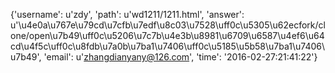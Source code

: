 {'username': u'zdy', 'path': u'wd1211/1211.html', 'answer': u'\u4e0a\u767e\u79cd\u7cfb\u7edf\u8c03\u7528\uff0c\u5305\u62ecfork/clone/open\u7b49\uff0c\u5206\u7c7b\u4e3b\u8981\u6709\u6587\u4ef6\u64cd\u4f5c\uff0c\u8fdb\u7a0b\u7ba1\u7406\uff0c\u5185\u5b58\u7ba1\u7406\u7b49', 'email': u'zhangdianyany@126.com', 'time': '2016-02-27:21:41:22'}